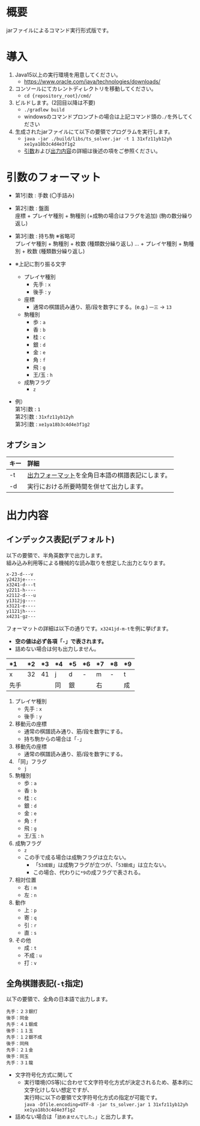 # 概要

jarファイルによるコマンド実行形式版です。

# 導入

1. Java15以上の実行環境を用意してください。  
    - https://www.oracle.com/java/technologies/downloads/  
2. コンソールにてカレントディレクトリを移動してください。
    - `cd {repository_root}/cmd/`
3. ビルドします。(2回目以降は不要)  
    - `./gradlew build` 
    - windowsのコマンドプロンプトの場合は上記コマンド頭の`./`を外してください
4. 生成されたjarファイルにて以下の要領でプログラムを実行します。
    - `java -jar ./build/libs/ts_solver.jar -t 1 31xfz11yb12yh xe1ya18b3c4d4e3f1g2`
    - [引数](#引数のフォーマット)および[出力内容](#出力内容)の詳細は後述の項をご参照ください。

# 引数のフォーマット

- 第1引数 : 手数 (〇手詰み)

- 第2引数 : 盤面  
座標 + プレイヤ種別 + 駒種別 (+成駒の場合はフラグを追加) (駒の数分繰り返し)

- 第3引数 : 持ち駒 ※省略可  
プレイヤ種別 + 駒種別 + 枚数 (種類数分繰り返し) ... + プレイヤ種別 + 駒種別 + 枚数 (種類数分繰り返し)

- ※上記に割り振る文字
  - プレイヤ種別
    - 先手 : `x`
    - 後手 : `y`
  - 座標
    - 通常の棋譜読み通り、筋/段を数字にする。(e.g.) `一三` -> `13`
  - 駒種別
    - 歩 : `a`	
    - 香 : `b`
    - 桂 : `c`
    - 銀 : `d`
    - 金 : `e`
    - 角 : `f`
    - 飛 : `g`
    - 王/玉 : `h`
  - 成駒フラグ
    - `z`
  
- 例）  
  第1引数 : `1`  
  第2引数 : `31xfz11yb12yh`  
  第3引数 : `xe1ya18b3c4d4e3f1g2`  

## オプション

|キー|詳細|
|:---|:---|
|-t|[出力フォーマット](#出力内容)を全角日本語の棋譜表記にします。|
|-d|実行における所要時間を併せて出力します。|

# 出力内容

## インデックス表記(デフォルト)

以下の要領で、半角英数字で出力します。  
組み込み利用等による機械的な読み取りを想定した出力となります。

```
x-23-d---v
y2423je----
x3241-d---t
y2211-h----
x2112-d---u
y1312jg----
x3121-e----
y1121jh----
x4231-gz---
```

フォーマットの詳細は以下の通りです。`x3241jd-m-t`を例に挙げます。  
- **空の値は必ず各項「`-`」で表されます。**
- 詰めない場合は何も出力しません。

|*1|*2|*3|*4|*5|*6|*7|*8|*9|
|:---|:---|:---|:---|:---|:---|:---|:---|:---|
|x|32|41|j|d|-|m|-|t|
|先手|||同|銀||右||成|

1. プレイヤ種別
    - 先手 : `x`
    - 後手 : `y`
2. 移動元の座標
    - 通常の棋譜読み通り、筋/段を数字にする。
    - 持ち駒からの場合は「`-`」
3. 移動先の座標
    - 通常の棋譜読み通り、筋/段を数字にする。
4. 「同」フラグ
    - `j`
5. 駒種別
    - 歩 : `a`	
    - 香 : `b`
    - 桂 : `c`
    - 銀 : `d`
    - 金 : `e`
    - 角 : `f`
    - 飛 : `g`
    - 王/玉 : `h`
6. 成駒フラグ
    - `z`
    - この手で成る場合は成駒フラグは立たない。
      - 「`53成銀`」は成駒フラグが立つが、「`53銀成`」は立たない。
      - この場合、代わりに`*9`の成フラグで表される。
7. 相対位置
    - 右 : `m`
    - 左 : `n`
8. 動作
    - 上 : `p`
    - 寄 : `q`
    - 引 : `r`
    - 直 : `s`
9. その他
    - 成 : `t` 
    - 不成 : `u` 
    - 打 : `v` 


## 全角棋譜表記(`-t`指定)

以下の要領で、全角の日本語で出力します。  
```
先手：２３銀打
後手：同金
先手：４１銀成
後手：１１玉
先手：１２銀不成
後手：同飛
先手：２１金
後手：同玉
先手：３１龍
```

- 文字符号化方式に関して
  - 実行環境(OS等)に合わせて文字符号化方式が決定されるため、基本的に文字化けしない想定ですが、  
  実行時に以下の要領で文字符号化方式の指定が可能です。  
  `java -Dfile.encoding=UTF-8 -jar ts_solver.jar 1 31xfz11yb12yh xe1ya18b3c4d4e3f1g2`
- 詰めない場合は「`詰めませんでした。`」と出力します。
